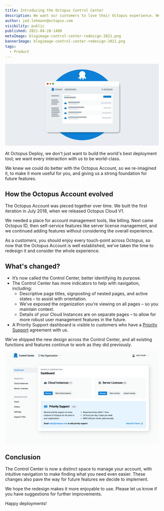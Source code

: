 ```yaml
---
title: Introducing the Octopus Control Center
description: We want our customers to love their Octopus experience. We knew we could do better with the Octopus Account, so we've redesigned it. Find out what's changed.
author: jed.lehmann@octopus.com
visibility: public
published: 2021-04-28-1400
metaImage: blogimage-control-center-redesign-2021.png
bannerImage: blogimage-control-center-redesign-2021.png
tags:
  - Product
---
```

![Control Center illustration and Octopus Deploy logo](blogimage-control-center-redesign-2021.png)

At Octopus Deploy, we don't just want to build the world's best deployment tool; we want every interaction with us to be world-class. 

We knew we could do better with the Octopus Account, so we re-imagined it, to make it more useful for you, and giving us a strong foundation for future features.

## How the Octopus Account evolved

The Octopus Account was pieced together over time. We built the first iteration in July 2018, when we released Octopus Cloud V1. 

We needed a place for account management tools, like billing. Next came Octopus ID, then self-service features like server license management, and we continued adding features without considering the overall experience.

As a customers, you should enjoy every touch-point across Octopus, so now that the Octopus Account is well established, we’ve taken the time to redesign it and consider the whole experience.

## What's changed?

- It’s now called the Control Center, better identifying its purpose.
- The Control Center has more indicators to help with navigation, including:
   - Descriptive page titles, signposting of nested pages, and active states – to assist with orientation. 
   - We’ve exposed the organization you’re viewing on all pages – so you maintain context.
   - Details of your Cloud Instances are on separate pages – to allow for more robust user management features in the future.
- A Priority Support dashboard is visible to customers who have a [Priority Support](https://octopus.com/blog/introducing-priority-support) agreement with us. 

We’ve shipped the new design across the Control Center, and all existing functions and features continue to work as they did previously.

![Control Center dashboard](dashboard-image.png)

## Conclusion

The Control Center is now a distinct space to manage your account, with intuitive navigation to make finding what you need even easier. These changes also pave the way for future features we decide to implement.

We hope the redesign makes it more enjoyable to use. Please let us know if you have suggestions for further improvements. 

Happy deployments!
